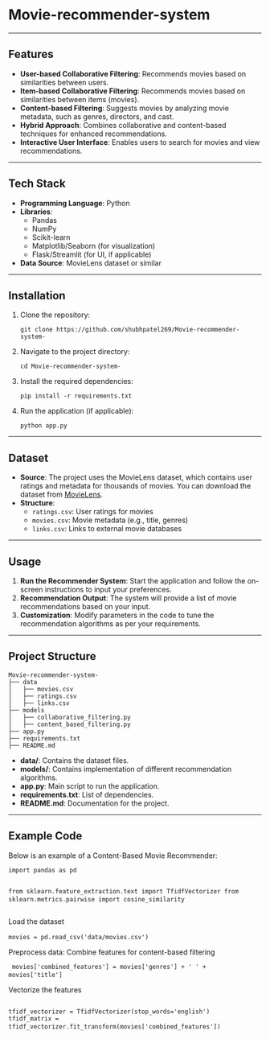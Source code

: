 # Movie-recommender-system
<hr>

<h2>Features</h2>
<ul>
    <li><strong>User-based Collaborative Filtering</strong>: Recommends movies based on similarities between users.</li>
    <li><strong>Item-based Collaborative Filtering</strong>: Recommends movies based on similarities between items (movies).</li>
    <li><strong>Content-based Filtering</strong>: Suggests movies by analyzing movie metadata, such as genres, directors, and cast.</li>
    <li><strong>Hybrid Approach</strong>: Combines collaborative and content-based techniques for enhanced recommendations.</li>
    <li><strong>Interactive User Interface</strong>: Enables users to search for movies and view recommendations.</li>
</ul>

<hr>

<h2>Tech Stack</h2>
<ul>
    <li><strong>Programming Language</strong>: Python</li>
    <li><strong>Libraries</strong>:
        <ul>
            <li>Pandas</li>
            <li>NumPy</li>
            <li>Scikit-learn</li>
            <li>Matplotlib/Seaborn (for visualization)</li>
            <li>Flask/Streamlit (for UI, if applicable)</li>
        </ul>
    </li>
    <li><strong>Data Source</strong>: MovieLens dataset or similar</li>
</ul>

<hr>

<h2>Installation</h2>
<ol>
    <li>Clone the repository:
        <pre><code>git clone https://github.com/shubhpatel269/Movie-recommender-system-</code></pre>
    </li>
    <li>Navigate to the project directory:
        <pre><code>cd Movie-recommender-system-</code></pre>
    </li>
    <li>Install the required dependencies:
        <pre><code>pip install -r requirements.txt</code></pre>
    </li>
    <li>Run the application (if applicable):
        <pre><code>python app.py</code></pre>
    </li>
</ol>

<hr>

<h2>Dataset</h2>
<ul>
    <li><strong>Source</strong>: The project uses the MovieLens dataset, which contains user ratings and metadata for thousands of movies. You can download the dataset from <a href="https://grouplens.org/datasets/movielens/">MovieLens</a>.</li>
    <li><strong>Structure</strong>:
        <ul>
            <li><code>ratings.csv</code>: User ratings for movies</li>
            <li><code>movies.csv</code>: Movie metadata (e.g., title, genres)</li>
            <li><code>links.csv</code>: Links to external movie databases</li>
        </ul>
    </li>
</ul>

<hr>

<h2>Usage</h2>
<ol>
    <li><strong>Run the Recommender System</strong>: Start the application and follow the on-screen instructions to input your preferences.</li>
    <li><strong>Recommendation Output</strong>: The system will provide a list of movie recommendations based on your input.</li>
    <li><strong>Customization</strong>: Modify parameters in the code to tune the recommendation algorithms as per your requirements.</li>
</ol>

<hr>

<h2>Project Structure</h2>
<pre><code>Movie-recommender-system-
├── data
│   ├── movies.csv
│   ├── ratings.csv
│   ├── links.csv
├── models
│   ├── collaborative_filtering.py
│   ├── content_based_filtering.py
├── app.py
├── requirements.txt
├── README.md 
</code></pre>

<ul>
    <li><strong>data/</strong>: Contains the dataset files.</li>
    <li><strong>models/</strong>: Contains implementation of different recommendation algorithms.</li>
    <li><strong>app.py</strong>: Main script to run the application.</li>
    <li><strong>requirements.txt</strong>: List of dependencies.</li>
    <li><strong>README.md</strong>: Documentation for the project.</li>
</ul>

<hr>

<h2>Example Code</h2>
<p>Below is an example of a Content-Based Movie Recommender:</p>
<pre><code>import pandas as pd

from sklearn.feature_extraction.text import TfidfVectorizer
from sklearn.metrics.pairwise import cosine_similarity</code> </pre>

Load the dataset

<pre><code>movies = pd.read_csv('data/movies.csv') </code> </pre>

Preprocess data: Combine features for content-based filtering

<pre><code> movies['combined_features'] = movies['genres'] + ' ' + movies['title'] </code> </pre>

Vectorize the features
<pre><code>
tfidf_vectorizer = TfidfVectorizer(stop_words='english')
tfidf_matrix = tfidf_vectorizer.fit_transform(movies['combined_features']) </code> </pre>
